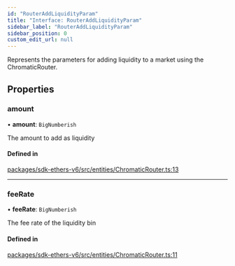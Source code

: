 ```yaml
---
id: "RouterAddLiquidityParam"
title: "Interface: RouterAddLiquidityParam"
sidebar_label: "RouterAddLiquidityParam"
sidebar_position: 0
custom_edit_url: null
---
```


Represents the parameters for adding liquidity to a market using the ChromaticRouter.

## Properties

### amount

• **amount**: `BigNumberish`

The amount to add as liquidity

#### Defined in

[packages/sdk-ethers-v6/src/entities/ChromaticRouter.ts:13](https://github.com/chromatic-protocol/sdk/blob/5521523/packages/sdk-ethers-v6/src/entities/ChromaticRouter.ts#L13)

___

### feeRate

• **feeRate**: `BigNumberish`

The fee rate of the liquidity bin

#### Defined in

[packages/sdk-ethers-v6/src/entities/ChromaticRouter.ts:11](https://github.com/chromatic-protocol/sdk/blob/5521523/packages/sdk-ethers-v6/src/entities/ChromaticRouter.ts#L11)
